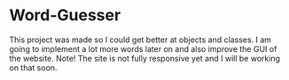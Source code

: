 # Word-Guesser
This project was made so I could get better at objects and classes. I am going to implement a lot more words later on and also improve the GUI of the website. Note! The site is not fully responsive yet and I will be working on that soon.